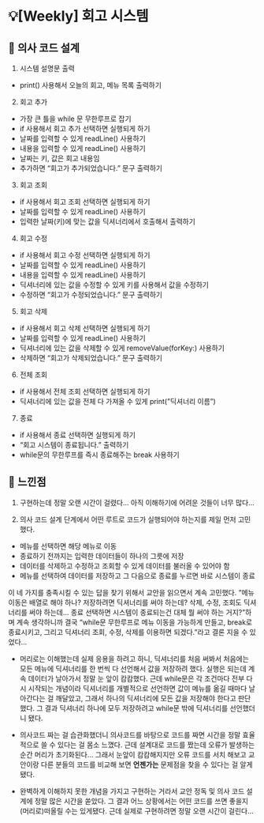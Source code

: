 # 💡[Weekly] 회고 시스템
## 📝 의사 코드 설계

1. 시스템 설명문 출력 
- print() 사용해서 오늘의 회고, 메뉴 목록 출력하기

2. 회고 추가
- 가장 큰 틀을 while 문 무한루프로 잡기
- if 사용해서 회고 추가 선택하면 실행되게 하기
- 날짜를 입력할 수 있게 readLine() 사용하기
- 내용을 입력할 수 있게 readLine() 사용하기
- 날짜는 키, 값은 회고 내용임
- 추가하면 “회고가 추가되었습니다.” 문구 출력하기

3. 회고 조회
- if 사용해서 회고 조회 선택하면 실행되게 하기
- 날짜를 입력할 수 있게 readLine() 사용하기
- 입력한 날짜(키)에 맞는 값을 딕셔너리에서 호출해서 출력하기

4. 회고 수정
- if 사용해서 회고 수정 선택하면 실행되게 하기
- 날짜를 입력할 수 있게 readLine() 사용하기
- 내용을 입력할 수 있게 readLine() 사용하기
- 딕셔너리에 있는 값을 수정할 수 있게 키를 사용해서 값을 수정하기
- 수정하면 “회고가 수정되었습니다.” 문구 출력하기

5. 회고 삭제
- if 사용해서 회고 삭제 선택하면 실행되게 하기
- 날짜를 입력할 수 있게 readLine() 사용하기
- 딕셔너리에 있는 값을 삭제할 수 있게 removeValue(forKey:) 사용하기
- 삭제하면 “회고가 삭제되었습니다.” 문구 출력하기

6. 전체 조회
- if 사용해서 전체 조회 선택하면 실행되게 하기
- 딕셔너리에 있는 값을 전체 다 가져올 수 있게 print(”딕셔너리 이름”)

7. 종료
- if 사용해서 종료 선택하면 실행되게 하기
- “회고 시스템이 종료됩니다.” 출력하기
- while문의 무한루프를 즉시 종료해주는 break 사용하기

## 🤯 느낀점
1. 구현하는데 정말 오랜 시간이 걸렸다… 아직 이해하기에 어려운 것들이 너무 많다…

2. 의사 코드 설계 단계에서 어떤 루트로 코드가 실행되어야 하는지를 제일 먼저 고민했다. 
- 메뉴를 선택하면 해당 메뉴로 이동
- 종료하기 전까지는 입력한 데이터들이 하나의 그릇에 저장
- 데이터를 삭제하고 수정하고 조회할 수 있게 데이터를 불러올 수 있어야 함
- 메뉴를 선택하여 데이터를 저장하고 그 다음으로 종료를 누르면 바로 시스템이 종료

 이 네 가지를 충족시킬 수 있는 답을 찾기 위해서 교안을 읽으면서 계속 고민했다.
 ”메뉴 이동은 배열로 해야 하나? 저장하려면 딕셔너리를 써야 하는데? 
 삭제, 수정, 조회도 딕셔너리를 써야 하는데… 
 종료 선택하면 시스템이 종료되는건 대체 뭘 써야 하는 거지?”하며 계속 생각하니까
 결국 “while문 무한루프로 메뉴 이동을 가능하게 만들고, break로 종료시키고, 
 그리고 딕셔너리 조회, 수정, 삭제를 이용하면 되겠다.”라고 결론 지을 수 있었다…
 
- 머리로는 이해했는데 실제 응용을 하려고 하니, 딕셔너리를 처음 써봐서 처음에는 모든 메뉴에 딕셔너리를 한 번씩 다 선언해서 값을 저장하려 했다. 실행은 되는데 계속 데이터가 날아가서 정말 눈 앞이 캄캄했다. 근데 while문은 각 조건마다 전부 다시 시작되는 개념이라 딕셔너리를 개별적으로 선언하면 값이 메뉴를 옮길 때마다 날아간다는 걸 깨달았고, 그래서 하나의 딕셔너리에 모든 값을 저장해야 한다고 판단했다. 그 결과 딕셔너리 하나에 모두 저장하려고 while문 밖에 딕셔너리를 선언했더니 됐다.

- 의사코드 짜는 걸 습관화했더니 의사코드를 바탕으로 코드를 짜면 시간을 정말 효율적으로 쓸 수 있다는 걸 몸소 느꼈다. 근데 설계대로 코드를 짰는데 오류가 발생하는 순간 머리가 초기화된다… 그래서 눈앞이 캄캄해지지만 오류 코드를 서치 해보고 교안이랑 다른 분들의 코드를 비교해 보면 **언젠가는** 문제점을 찾을 수 있다는 걸 알게 됐다.

- 완벽하게 이해하지 못한 개념을 가지고 구현하는 거라서 교안 정독 및 의사 코드 설계에 정말 많은 시간을 쏟았다. 그 결과 어느 상황에서는 어떤 코드를 쓰면 좋을지 (머리로)떠올릴 수는 있게됐다. 근데 실제로 구현하려면 정말 오랜 시간이 걸린다…
